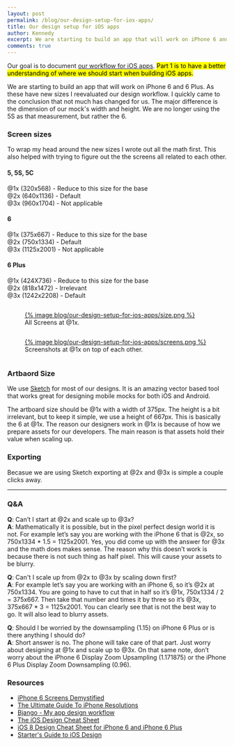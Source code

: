 ```yaml
---
layout: post
permalink: /blog/our-design-setup-for-ios-apps/
title: Our design setup for iOS apps
author: Kennedy
excerpt: We are starting to build an app that will work on iPhone 6 and 6 Plus. As these have new sizes I reevaluated our design workflow.
comments: true
---
```


<p>Our goal is to document <a href="/blog/our-workflow-for-ios-apps/">our workflow for iOS apps</a>. <mark>Part 1 is to have a better understanding of where we should start when building iOS apps.</mark></p>

<p>We are starting to build an app that will work on iPhone 6 and 6 Plus. As these have new sizes I reevaluated our design workflow. I quickly came to the conclusion that not much has changed for us. The major difference is the dimension of our mock's width and height. We are no longer using the 5S as that measurement, but rather the 6.</p>

<h3>Screen sizes</h3>
<p>To wrap my head around the new sizes I wrote out all the math first. This also helped with trying to figure out the the screens all related to each other.</p>

<h4>5, 5S, 5C</h4>
<p>@1x (320x568) - Reduce to this size for the base<br/>
@2x (640x1136) - Default<br/>
@3x (960x1704) - Not applicable</p>

<h4>6</h4>
<p>@1x (375x667) - Reduce to this size for the base<br/>
@2x (750x1334) - Default<br/>
@3x (1125x2001) - Not applicable</p>

<h4>6 Plus</h4>
<p>@1x (424X736) - Reduce to this size for the base<br/>
@2x (818x1472) - Irrelevant<br/>
@3x (1242x2208) - Default</p>

<div class="row">
<div class="column half">

<figure>
<a href="">{% image blog/our-design-setup-for-ios-apps/size.png %}</a>
<figcaption>All Screens at @1x.</figcaption>
</figure>

</div><!--/col-->
<div class="column half">

<figure>
<a href="">{% image blog/our-design-setup-for-ios-apps/screens.png %}</a>
<figcaption>Screenshots at @1x on top of each other.</figcaption>
</figure>

</div><!--/col-->
</div><!--/row-->

<h3>Artbaord Size</h3>
<p>We use <a href="http://bohemiancoding.com/sketch/">Sketch</a> for most of our designs. It is an amazing vector based tool that works great for designing mobile mocks for both iOS and Android.</p>
<p>The artboard size should be @1x with a width of 375px. The height is a bit irrelevant, but to keep it simple, we use a height of 667px. This is basically the 6 at @1x. The reason our designers work in @1x is because of how we prepare assets for our developers. The main reason is that assets hold their value when scaling up.</p>

<h3>Exporting</h3>
<p>Becasue we are using Sketch exporting at @2x and @3x is simple a couple clicks away.</p>

<hr/>

<h3>Q&amp;A</h3>

<p><strong>Q</strong>: Can’t I start at @2x and scale up to @3x?<br/>
<strong>A</strong>: Mathematically it is possible, but in the pixel perfect design world it is not. For example let’s say you are working with the iPhone 6 that is @2x, so 750x1334 * 1.5 = 1125x2001. Yes, you did come up with the answer for @3x and the math does makes sense. The reason why this doesn’t work is because there is not such thing as half pixel. This will cause your assets to be blurry.</p>

<p><strong>Q</strong>: Can't I scale up from @2x to @3x by scaling down first?<br/>
<strong>A</strong>: For example let’s say you are working with an iPhone 6, so it’s @2x at 750x1334. You are going to have to cut that in half so it’s @1x, 750x1334 / 2 = 375x667. Then take that number and times it by three so it’s @3x, 375x667 * 3 = 1125x2001. You can clearly see that is not the best way to go. It will also lead to blurry assets.</p>

<p><strong>Q</strong>: Should I be worried by the downsampling (1.15) on iPhone 6 Plus or is there anything I should do?<br/>
<strong>A</strong>: Short answer is no. The phone will take care of that part. Just worry about designing at @1x and scale up to @3x. On that same note, don’t worry about the iPhone 6 Display Zoom Upsampling (1.171875) or the iPhone 6 Plus Display Zoom Downsampling (0.96).</p>


<h3>Resources</h3>
<ul>
  <li><a href="http://www.paintcodeapp.com/news/iphone-6-screens-demystified">iPhone 6 Screens Demystified</a></li>
  <li><a href="http://www.paintcodeapp.com/news/ultimate-guide-to-iphone-resolutions">The Ultimate Guide To iPhone Resolutions</a></li>
  <li><a href="http://bjango.com/articles/appdesignworkflow/">Bjango - My app design workflow</a></li>
  <li><a href="http://ivomynttinen.com/blog/the-ios-7-design-cheat-sheet/">The iOS Design Cheat Sheet</a></li>
  <li><a href="http://click-labs.com/ios-8-design-cheat-sheet-and-free-iphone6plus-gui-psd/">iOS 8 Design Cheat Sheet for iPhone 6 and iPhone 6 Plus</a></li>
  <li><a href="http://taybenlor.com/2013/05/21/designing-for-ios.html">Starter's Guide to iOS Design</a></li>
</ul>
